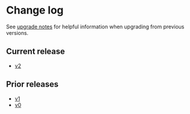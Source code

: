 # Change log

See [upgrade notes][1] for helpful information when upgrading from previous versions.

  [1]: https://microsoft.github.io/PSRule/latest/upgrade-notes/

## Current release

- [v2](https://microsoft.github.io/PSRule/latest/CHANGELOG-v2/)

## Prior releases

- [v1](https://microsoft.github.io/PSRule/latest/CHANGELOG-v1/)
- [v0](https://microsoft.github.io/PSRule/latest/CHANGELOG-v0/)

